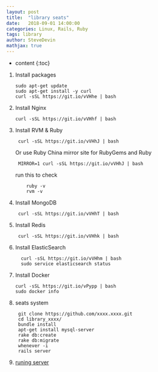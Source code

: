 ```yaml
---
layout: post
title:  "library seats"
date:   2018-09-01 14:00:00
categories: Linux, Rails, Ruby
tags: library
author: SteveDevin
mathjax: true
---
```

* content
{:toc}

 1. Install packages
     ```
     sudo apt-get update
     sudo apt-get install -y curl
     curl -sSL https://git.io/vVHhe | bash
     ```
     
     
     
     
         
 2. Install Nginx
     ``` 
     curl -sSL https://git.io/vVHhf | bash
     ```
     
 3. Install RVM & Ruby
    ```
     curl -sSL https://git.io/vVHhJ | bash
    ```
    Or use Ruby China mirror site for RubyGems and Ruby
    ```
     MIRROR=1 curl -sSL https://git.io/vVHhJ | bash
    ```
    
    run this to check
    ```
        ruby -v
        rvm -v 
    ```
    
 4. Install MongoDB
    ```
     curl -sSL https://git.io/vVHhT | bash
    ```
    
 5. Install Redis
    ```
     curl -sSL https://git.io/vVHhk | bash
    ```
    
 6. Install ElasticSearch
    ```
      curl -sSL https://git.io/vVHhm | bash
      sudo service elasticsearch status
    ```
    
 7. Install Docker
    ```
    curl -sSL https://git.io/vPypp | bash
    sudo docker info
    ``` 
    
 8. seats system
    ```
     git clone https://github.com/xxxx.xxxx.git
     cd library_xxxx/
     bundle install 
     apt-get install mysql-server
     rake db:create
     rake db:migrate
     whenever -i
     rails server
    ```
  
 9. [runing server](seats.idevin.cn)
